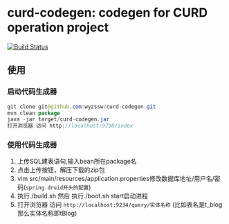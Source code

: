 # curd-codegen: codegen for CURD operation project


[![Build Status](https://travis-ci.org/wyzssw/curd-codegen.svg?branch=master)](https://travis-ci.org/wyzssw/curd-codegen)

## 使用


### 启动代码生成器
```java
git clone git@github.com:wyzssw/curd-codegen.git
mvn clean package
java -jar target/curd-codegen.jar
打开浏览器 访问 http://localhost:9798/index
```

### 使用代码生成器
1. 上传SQL建表语句,输入bean所在package名
2. 点击上传按钮，解压下载的zip包
3. vim src/main/resources/application.properties修改数据库地址/用户名/密码(`spring.druid开头的配置`)
4. 执行./build.sh 然后 执行./boot.sh start启动进程
4. 打开浏览器 访问 `http://localhost:9234/query/实体名称` (比如表名是t_blog那么实体名称即tBlog)
